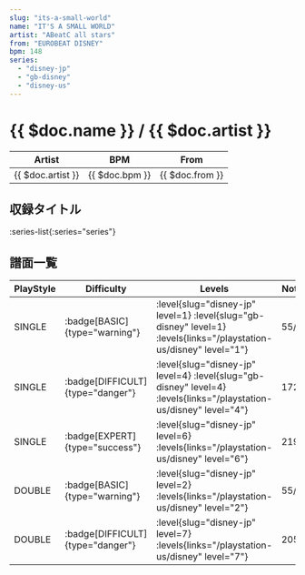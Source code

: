 ```yaml
---
slug: "its-a-small-world"
name: "IT'S A SMALL WORLD"
artist: "ABeatC all stars"
from: "EUROBEAT DISNEY"
bpm: 148
series:
  - "disney-jp"
  - "gb-disney"
  - "disney-us"
---
```


# {{ $doc.name }} / {{ $doc.artist }}

|Artist|BPM|From|
|------|---|----|
|{{ $doc.artist }}|{{ $doc.bpm }}|{{ $doc.from }}|

## 収録タイトル

:series-list{:series="series"}

## 譜面一覧

|PlayStyle|Difficulty|Levels|Notes|Movie|
|---------|----------|------|-----|-----|
|SINGLE| :badge[BASIC]{type="warning"}|<div class="field is-grouped is-grouped-multiline"> :level{slug="disney-jp" level=1} :level{slug="gb-disney" level=1} :levels{links="/playstation-us/disney" level="1"}</div>|55/0||
|SINGLE| :badge[DIFFICULT]{type="danger"}|<div class="field is-grouped is-grouped-multiline"> :level{slug="disney-jp" level=4} :level{slug="gb-disney" level=4} :levels{links="/playstation-us/disney" level="4"}</div>|172/0||
|SINGLE| :badge[EXPERT]{type="success"}|<div class="field is-grouped is-grouped-multiline"> :level{slug="disney-jp" level=6} :levels{links="/playstation-us/disney" level="6"}</div>|219/0||
|DOUBLE| :badge[BASIC]{type="warning"}|<div class="field is-grouped is-grouped-multiline"> :level{slug="disney-jp" level=2} :levels{links="/playstation-us/disney" level="2"}</div>|55/0||
|DOUBLE| :badge[DIFFICULT]{type="danger"}|<div class="field is-grouped is-grouped-multiline"> :level{slug="disney-jp" level=7} :levels{links="/playstation-us/disney" level="7"}</div>|205/0||
